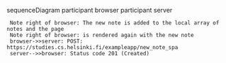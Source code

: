 sequenceDiagram
    participant browser
    participant server

     Note right of browser: The new note is added to the local array of notes and the page
     Note right of browser: is rendered again with the new note
     browser->>server: POST: https://studies.cs.helsinki.fi/exampleapp/new_note_spa
     server-->>browser: Status code 201 (Created)
    

   
